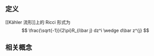 
## 定义

[[Kähler 流形]]上的 Ricci 形式为
$$
\frac{\sqrt{-1}}{2\pi}R_{i\bar j} dz^i \wedge d\bar z^{j}
$$

## 相关概念

